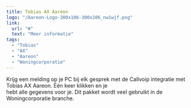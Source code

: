 ```yaml
---
title: Tobias AX Aareon
logo: "/Aareon-Logo-300x106-300x106_nw1wjf.png"
link:
  url: "#"
  text: "Meer informatie"
tags:
  - "Tobias"
  - "AX"
  - "Aareon"
  - "Woningcorporatie"
---
```

Krijg een melding op je PC bij elk gesprek met de Callvoip integratie met Tobias AX Aareon. Één keer klikken en je<br>
hebt alle gegevens voor je. Dit pakket wordt veel gebruikt in de Woningcorporatie branche.
